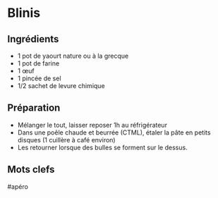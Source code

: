Blinis
======

Ingrédients
-----------
- 1 pot de yaourt nature ou à la grecque
- 1 pot de farine
- 1 œuf
- 1 pincée de sel 
- 1/2 sachet de levure chimique


Préparation
-----------
* Mélanger le tout, laisser reposer 1h au réfrigérateur
* Dans une poêle chaude et beurrée (CTML), étaler la pâte en petits disques (1 cuillère à café environ)
* Les retourner lorsque des bulles se forment sur le dessus.

Mots clefs
----------

#apéro

